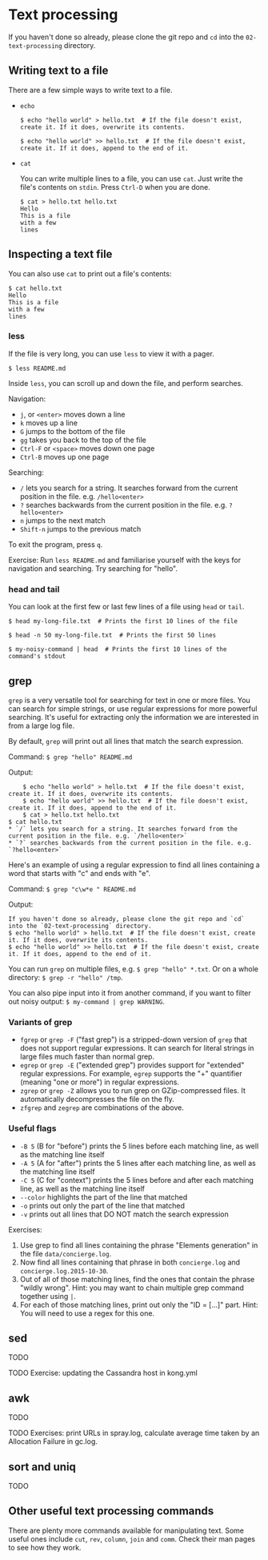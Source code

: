 # Text processing

If you haven't done so already, please clone the git repo and `cd` into the `02-text-processing` directory.

## Writing text to a file

There are a few simple ways to write text to a file.

* `echo`

    ```
    $ echo "hello world" > hello.txt  # If the file doesn't exist, create it. If it does, overwrite its contents.

    $ echo "hello world" >> hello.txt  # If the file doesn't exist, create it. If it does, append to the end of it.
    ```

* `cat`

    You can write multiple lines to a file, you can use `cat`. Just write the file's contents on `stdin`. Press `Ctrl-D` when you are done.

    ```
    $ cat > hello.txt hello.txt
    Hello
    This is a file
    with a few
    lines
    ```

## Inspecting a text file

You can also use `cat` to print out a file's contents:

```
$ cat hello.txt
Hello
This is a file
with a few
lines
```

### less

If the file is very long, you can use `less` to view it with a pager.

```
$ less README.md
```

Inside `less`, you can scroll up and down the file, and perform searches.

Navigation:

* `j`, or `<enter>` moves down a line
* `k` moves up a line
* `G` jumps to the bottom of the file
* `gg` takes you back to the top of the file
* `Ctrl-F` or `<space>` moves down one page
* `Ctrl-B` moves up one page

Searching:

* `/` lets you search for a string. It searches forward from the current position in the file. e.g. `/hello<enter>`
* `?` searches backwards from the current position in the file. e.g. `?hello<enter>`
* `n` jumps to the next match
* `Shift-n` jumps to the previous match

To exit the program, press `q`.

Exercise: Run `less README.md` and familiarise yourself with the keys for navigation and searching. Try searching for "hello".

### head and tail

You can look at the first few or last few lines of a file using `head` or `tail`.

```
$ head my-long-file.txt  # Prints the first 10 lines of the file

$ head -n 50 my-long-file.txt  # Prints the first 50 lines

$ my-noisy-command | head  # Prints the first 10 lines of the command's stdout
```

## grep

`grep` is a very versatile tool for searching for text in one or more files. You can search for simple strings, or use regular expressions for more powerful searching. It's useful for extracting only the information we are interested in from a large log file.

By default, `grep` will print out all lines that match the search expression.

Command: `$ grep "hello" README.md`

Output:

```
    $ echo "hello world" > hello.txt  # If the file doesn't exist, create it. If it does, overwrite its contents.
    $ echo "hello world" >> hello.txt  # If the file doesn't exist, create it. If it does, append to the end of it.
    $ cat > hello.txt hello.txt
$ cat hello.txt
* `/` lets you search for a string. It searches forward from the current position in the file. e.g. `/hello<enter>`
* `?` searches backwards from the current position in the file. e.g. `?hello<enter>`
```

Here's an example of using a regular expression to find all lines containing a word that starts with "c" and ends with "e".

Command: `$ grep "c\w*e " README.md`

Output:

```
If you haven't done so already, please clone the git repo and `cd` into the `02-text-processing` directory.
$ echo "hello world" > hello.txt  # If the file doesn't exist, create it. If it does, overwrite its contents.
$ echo "hello world" >> hello.txt  # If the file doesn't exist, create it. If it does, append to the end of it.
```

You can run `grep` on multiple files, e.g. `$ grep "hello" *.txt`. Or on a whole directory: `$ grep -r "hello" /tmp`.

You can also pipe input into it from another command, if you want to filter out noisy output: `$ my-command | grep WARNING`.

### Variants of grep

* `fgrep` or `grep -F` ("fast grep") is a stripped-down version of `grep` that does not support regular expressions. It can search for literal strings in large files much faster than normal grep.
* `egrep` or `grep -E` ("extended grep") provides support for "extended" regular expressions. For example, `egrep` supports the "+" quantifier (meaning "one or more") in regular expressions.
* `zgrep` or `grep -Z` allows you to run grep on GZip-compressed files. It automatically decompresses the file on the fly.
* `zfgrep` and `zegrep` are combinations of the above.

### Useful flags

* `-B 5` (B for "before") prints the 5 lines before each matching line, as well as the matching line itself
* `-A 5` (A for "after") prints the 5 lines after each matching line, as well as the matching line itself
* `-C 5` (C for "context") prints the 5 lines before and after each matching line, as well as the matching line itself
* `--color` highlights the part of the line that matched
* `-o` prints out only the part of the line that matched
* `-v` prints out all lines that DO NOT match the search expression

Exercises: 

1. Use grep to find all lines containing the phrase "Elements generation" in the file `data/concierge.log`.
2. Now find all lines containing that phrase in both `concierge.log` and `concierge.log.2015-10-30`.
3. Out of all of those matching lines, find the ones that contain the phrase "wildly wrong". Hint: you may want to chain multiple grep command together using `|`.
4. For each of those matching lines, print out only the "ID = [...]" part. Hint: You will need to use a regex for this one.

## sed

TODO

TODO Exercise: updating the Cassandra host in kong.yml

## awk

TODO

TODO Exercises: print URLs in spray.log, calculate average time taken by an Allocation Failure in gc.log.

## sort and uniq

TODO

## Other useful text processing commands

There are plenty more commands available for manipulating text. Some useful ones include `cut`, `rev`, `column`, `join` and `comm`. Check their man pages to see how they work.
